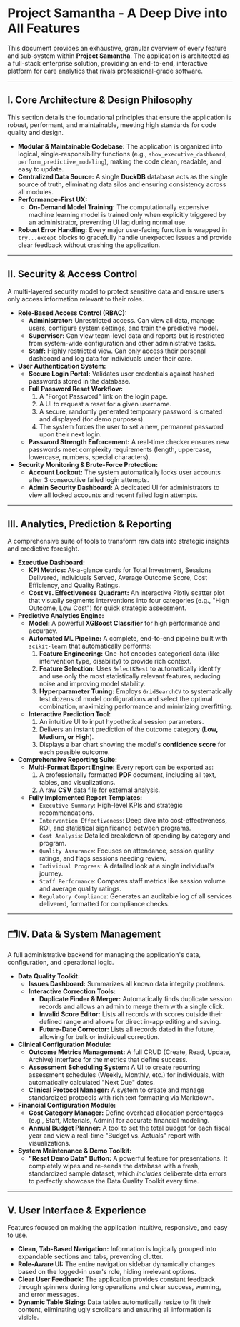 # Project Samantha - A Deep Dive into All Features

This document provides an exhaustive, granular overview of every feature and sub-system within **Project Samantha**. The application is architected as a full-stack enterprise solution, providing an end-to-end, interactive platform for care analytics that rivals professional-grade software.

---
## I. Core Architecture & Design Philosophy

This section details the foundational principles that ensure the application is robust, performant, and maintainable, meeting high standards for code quality and design.

* **Modular & Maintainable Codebase:** The application is organized into logical, single-responsibility functions (e.g., `show_executive_dashboard`, `perform_predictive_modeling`), making the code clean, readable, and easy to update.
* **Centralized Data Source:** A single **DuckDB** database acts as the single source of truth, eliminating data silos and ensuring consistency across all modules.
* **Performance-First UX:**
    * **On-Demand Model Training:** The computationally expensive machine learning model is trained only when explicitly triggered by an administrator, preventing UI lag during normal use.
* **Robust Error Handling:** Every major user-facing function is wrapped in `try...except` blocks to gracefully handle unexpected issues and provide clear feedback without crashing the application.

---
## II. Security & Access Control

A multi-layered security model to protect sensitive data and ensure users only access information relevant to their roles.

* **Role-Based Access Control (RBAC):**
    * **Administrator:** Unrestricted access. Can view all data, manage users, configure system settings, and train the predictive model.
    * **Supervisor:** Can view team-level data and reports but is restricted from system-wide configuration and other administrative tasks.
    * **Staff:** Highly restricted view. Can only access their personal dashboard and log data for individuals under their care.
* **User Authentication System:**
    * **Secure Login Portal:** Validates user credentials against hashed passwords stored in the database.
    * **Full Password Reset Workflow:**
        1.  A "Forgot Password" link on the login page.
        2.  A UI to request a reset for a given username.
        3.  A secure, randomly generated temporary password is created and displayed (for demo purposes).
        4.  The system forces the user to set a new, permanent password upon their next login.
    * **Password Strength Enforcement:** A real-time checker ensures new passwords meet complexity requirements (length, uppercase, lowercase, numbers, special characters).
* **Security Monitoring & Brute-Force Protection:**
    * **Account Lockout:** The system automatically locks user accounts after 3 consecutive failed login attempts.
    * **Admin Security Dashboard:** A dedicated UI for administrators to view all locked accounts and recent failed login attempts.

---
## III. Analytics, Prediction & Reporting

A comprehensive suite of tools to transform raw data into strategic insights and predictive foresight.

* **Executive Dashboard:**
    * **KPI Metrics:** At-a-glance cards for Total Investment, Sessions Delivered, Individuals Served, Average Outcome Score, Cost Efficiency, and Quality Ratings.
    * **Cost vs. Effectiveness Quadrant:** An interactive Plotly scatter plot that visually segments interventions into four categories (e.g., "High Outcome, Low Cost") for quick strategic assessment.
* **Predictive Analytics Engine:**
    * **Model:** A powerful **XGBoost Classifier** for high performance and accuracy.
    * **Automated ML Pipeline:** A complete, end-to-end pipeline built with `scikit-learn` that automatically performs:
        1.  **Feature Engineering:** One-hot encodes categorical data (like intervention type, disability) to provide rich context.
        2.  **Feature Selection:** Uses `SelectKBest` to automatically identify and use only the most statistically relevant features, reducing noise and improving model stability.
        3.  **Hyperparameter Tuning:** Employs `GridSearchCV` to systematically test dozens of model configurations and select the optimal combination, maximizing performance and minimizing overfitting.
    * **Interactive Prediction Tool:**
        1.  An intuitive UI to input hypothetical session parameters.
        2.  Delivers an instant prediction of the outcome category (**Low, Medium, or High**).
        3.  Displays a bar chart showing the model's **confidence score** for each possible outcome.
* **Comprehensive Reporting Suite:**
    * **Multi-Format Export Engine:** Every report can be exported as:
        1.  A professionally formatted **PDF** document, including all text, tables, and visualizations.
        2.  A raw **CSV** data file for external analysis.
    * **Fully Implemented Report Templates:**
        * `Executive Summary`: High-level KPIs and strategic recommendations.
        * `Intervention Effectiveness`: Deep dive into cost-effectiveness, ROI, and statistical significance between programs.
        * `Cost Analysis`: Detailed breakdown of spending by category and program.
        * `Quality Assurance`: Focuses on attendance, session quality ratings, and flags sessions needing review.
        * `Individual Progress`: A detailed look at a single individual's journey.
        * `Staff Performance`: Compares staff metrics like session volume and average quality ratings.
        * `Regulatory Compliance`: Generates an auditable log of all services delivered, formatted for compliance checks.

---
## 🗂IV. Data & System Management

A full administrative backend for managing the application's data, configuration, and operational logic.

* **Data Quality Toolkit:**
    * **Issues Dashboard:** Summarizes all known data integrity problems.
    * **Interactive Correction Tools:**
        * **Duplicate Finder & Merger:** Automatically finds duplicate session records and allows an admin to merge them with a single click.
        * **Invalid Score Editor:** Lists all records with scores outside their defined range and allows for direct in-app editing and saving.
        * **Future-Date Corrector:** Lists all records dated in the future, allowing for bulk or individual correction.
* **Clinical Configuration Module:**
    * **Outcome Metrics Management:** A full CRUD (Create, Read, Update, Archive) interface for the metrics that define success.
    * **Assessment Scheduling System:** A UI to create recurring assessment schedules (Weekly, Monthly, etc.) for individuals, with automatically calculated "Next Due" dates.
    * **Clinical Protocol Manager:** A system to create and manage standardized protocols with rich text formatting via Markdown.
* **Financial Configuration Module:**
    * **Cost Category Manager:** Define overhead allocation percentages (e.g., Staff, Materials, Admin) for accurate financial modeling.
    * **Annual Budget Planner:** A tool to set the total budget for each fiscal year and view a real-time "Budget vs. Actuals" report with visualizations.
* **System Maintenance & Demo Toolkit:**
    * **"Reset Demo Data" Button:** A powerful feature for presentations. It completely wipes and re-seeds the database with a fresh, standardized sample dataset, which *includes* deliberate data errors to perfectly showcase the Data Quality Toolkit every time.

---
## V. User Interface & Experience

Features focused on making the application intuitive, responsive, and easy to use.

* **Clean, Tab-Based Navigation:** Information is logically grouped into expandable sections and tabs, preventing clutter.
* **Role-Aware UI:** The entire navigation sidebar dynamically changes based on the logged-in user's role, hiding irrelevant options.
* **Clear User Feedback:** The application provides constant feedback through spinners during long operations and clear success, warning, and error messages.
* **Dynamic Table Sizing:** Data tables automatically resize to fit their content, eliminating ugly scrollbars and ensuring all information is visible.
